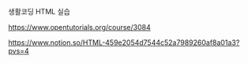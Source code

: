 생활코딩 HTML 실습

https://www.opentutorials.org/course/3084

https://www.notion.so/HTML-459e2054d7544c52a7989260af8a01a3?pvs=4
